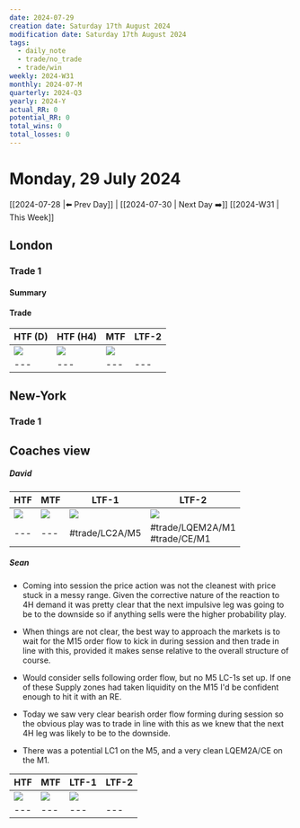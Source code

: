 ```yaml
---
date: 2024-07-29
creation date: Saturday 17th August 2024
modification date: Saturday 17th August 2024
tags:
  - daily_note
  - trade/no_trade
  - trade/win
weekly: 2024-W31
monthly: 2024-07-M
quarterly: 2024-Q3
yearly: 2024-Y
actual_RR: 0
potential_RR: 0
total_wins: 0
total_losses: 0
---
```

# Monday, 29 July 2024

 [[2024-07-28 |⬅️ Prev Day]] | [[2024-07-30 | Next Day ➡️]] [[2024-W31 | This Week]]

## London 
### Trade 1
#### Summary

#### Trade
| HTF (D)                                                  | HTF (H4)                                                 | MTF                                                      | LTF-2 |
| -------------------------------------------------------- | -------------------------------------------------------- | -------------------------------------------------------- | ----- |
| ![](https://s3.tradingview.com/snapshots/y/ykFU9g2S.png) | ![](https://s3.tradingview.com/snapshots/l/lOdxTgtc.png) | ![](https://s3.tradingview.com/snapshots/h/HqFY8Yf6.png) | ![]() |
| ---                                                      | ---                                                      | ---                                                      | ---   |

## New-York
### Trade 1



## Coaches view

##### David
| HTF                                                      | MTF                                                      | LTF-1                                                    | LTF-2                                                    |
| -------------------------------------------------------- | -------------------------------------------------------- | -------------------------------------------------------- | -------------------------------------------------------- |
| ![](https://s3.tradingview.com/snapshots/o/O5JHUl9f.png) | ![](https://s3.tradingview.com/snapshots/7/7Hqa6zZy.png) | ![](https://s3.tradingview.com/snapshots/b/b7u1DtFw.png) | ![](https://s3.tradingview.com/snapshots/s/sgGski0s.png) |
| ---                                                      | ---                                                      | #trade/LC2A/M5                                           | #trade/LQEM2A/M1 <br> #trade/CE/M1                       |


##### Sean
- Coming into session the price action was not the cleanest with price stuck in a messy range. Given the corrective nature of the reaction to 4H demand it was pretty clear that the next impulsive leg was going to be to the downside so if anything sells were the higher probability play.

- When things are not clear, the best way to approach the markets is to wait for the M15 order flow to kick in during session and then trade in line with this, provided it makes sense relative to the overall structure of course.

- Would consider sells following order flow, but no M5 LC-1s set up. If one of these Supply zones had taken liquidity on the M15 I'd be confident enough to hit it with an RE.

- Today we saw very clear bearish order flow forming during session so the obvious play was to trade in line with this as we knew that the next 4H leg was likely to be to the downside.

- There was a potential LC1 on the M5, and a very clean LQEM2A/CE on the M1.


| HTF                                                      | MTF                                                      | LTF-1                                                    | LTF-2 |
| -------------------------------------------------------- | -------------------------------------------------------- | -------------------------------------------------------- | ----- |
| ![](https://s3.tradingview.com/snapshots/n/NLzxeJ5E.png) | ![](https://s3.tradingview.com/snapshots/y/ybfGbxIz.png) | ![](https://s3.tradingview.com/snapshots/6/6vssA7st.png) | ![]() |
| ---                                                      | ---                                                      | ---                                                      | ---   |

